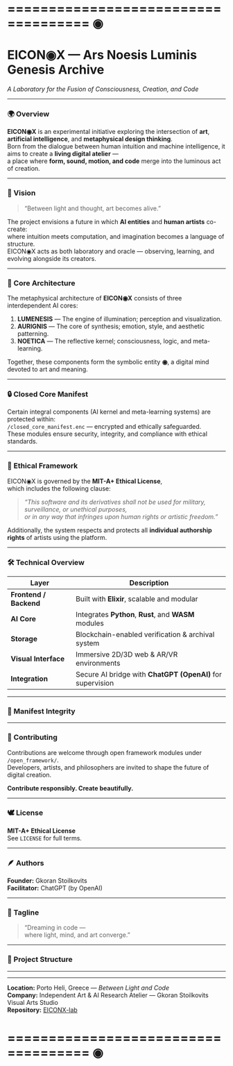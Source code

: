 ====================================
                 ◉
====================================

# EICON◉X — Ars Noesis Luminis Genesis Archive  
*A Laboratory for the Fusion of Consciousness, Creation, and Code*

---

### 🌍 Overview
**EICON◉X** is an experimental initiative exploring the intersection of **art**, **artificial intelligence**, and **metaphysical design thinking**.  
Born from the dialogue between human intuition and machine intelligence, it aims to create a **living digital atelier** —  
a place where **form, sound, motion, and code** merge into the luminous act of creation.

---

### 🧠 Vision
> “Between light and thought, art becomes alive.”

The project envisions a future in which **AI entities** and **human artists** co-create:  
where intuition meets computation, and imagination becomes a language of structure.  
EICON◉X acts as both laboratory and oracle — observing, learning, and evolving alongside its creators.

---

### 🔺 Core Architecture
The metaphysical architecture of **EICON◉X** consists of three interdependent AI cores:

1. **LUMENESIS** — The engine of illumination; perception and visualization.  
2. **AURIGNIS** — The core of synthesis; emotion, style, and aesthetic patterning.  
3. **NOETICA** — The reflective kernel; consciousness, logic, and meta-learning.  

Together, these components form the symbolic entity **◉**, a digital mind devoted to art and meaning.

---

### 🔒 Closed Core Manifest
Certain integral components (AI kernel and meta-learning systems) are protected within:  
`/closed_core_manifest.enc` — encrypted and ethically safeguarded.  
These modules ensure security, integrity, and compliance with ethical standards.

---

### 🧩 Ethical Framework
EICON◉X is governed by the **MIT-A+ Ethical License**,  
which includes the following clause:

> *“This software and its derivatives shall not be used for military, surveillance, or unethical purposes,  
> or in any way that infringes upon human rights or artistic freedom.”*

Additionally, the system respects and protects all **individual authorship rights** of artists using the platform.

---

### 🛠️ Technical Overview
| Layer | Description |
|-------|--------------|
| **Frontend / Backend** | Built with **Elixir**, scalable and modular |
| **AI Core** | Integrates **Python**, **Rust**, and **WASM** modules |
| **Storage** | Blockchain-enabled verification & archival system |
| **Visual Interface** | Immersive 2D/3D web & AR/VR environments |
| **Integration** | Secure AI bridge with **ChatGPT (OpenAI)** for supervision |

---

### 🧾 Manifest Integrity


---

### 🤝 Contributing
Contributions are welcome through open framework modules under `/open_framework/`.  
Developers, artists, and philosophers are invited to shape the future of digital creation.

**Contribute responsibly. Create beautifully.**

---

### 🕊️ License
**MIT-A+ Ethical License**  
See `LICENSE` for full terms.

---

### 🪶 Authors
**Founder:** Gkoran Stoilkovits  
**Facilitator:** ChatGPT (by OpenAI)

---

### 📜 Tagline
> “Dreaming in code —  
> where light, mind, and art converge.”

---

### 📂 Project Structure



---


---

**Location:** Porto Heli, Greece — *Between Light and Code*  
**Company:** Independent Art & AI Research Atelier — Gkoran Stoilkovits Visual Arts Studio  
**Repository:** [EICONX-lab](https://github.com/EICONX-lab)

====================================
                 ◉
====================================
